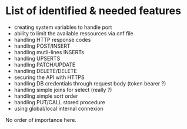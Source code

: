 # List of identified & needed features

* creating system variables to handle port
* ability to limit the available ressources via cnf file
* handling HTTP response codes
* handling POST/INSERT
* handling mutli-lines INSERTs
* handling UPSERTS
* handling PATCH/UPDATE
* handling DELETE/DELETE
* securing the API with HTTPS
* handling DB credentials through request body (token bearer ?)
* handling simple joins for select (really ?)
* handling simple sort order
* handling PUT/CALL stored procedure 
* using global/local internal connexion

No order of importance here.
